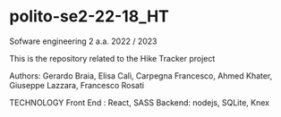 # polito-se2-22-18_HT

Sofware engineering 2 a.a. 2022 / 2023

This is the repository related to the Hike Tracker project

Authors: Gerardo Braia, Elisa Calì, Carpegna Francesco, Ahmed Khater, Giuseppe Lazzara, Francesco Rosati

TECHNOLOGY
Front End : React, SASS
Backend: nodejs, SQLite, Knex